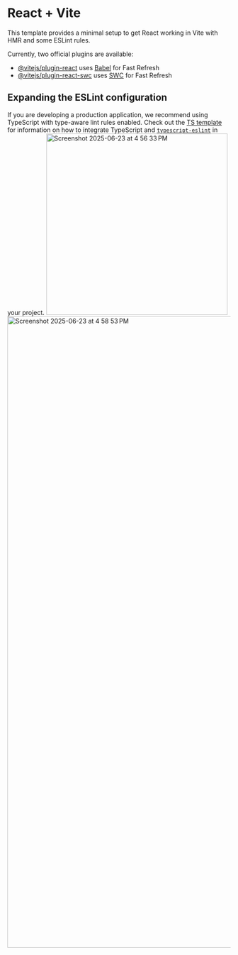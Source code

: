 # React + Vite

This template provides a minimal setup to get React working in Vite with HMR and some ESLint rules.

Currently, two official plugins are available:

- [@vitejs/plugin-react](https://github.com/vitejs/vite-plugin-react/blob/main/packages/plugin-react) uses [Babel](https://babeljs.io/) for Fast Refresh
- [@vitejs/plugin-react-swc](https://github.com/vitejs/vite-plugin-react/blob/main/packages/plugin-react-swc) uses [SWC](https://swc.rs/) for Fast Refresh

## Expanding the ESLint configuration

If you are developing a production application, we recommend using TypeScript with type-aware lint rules enabled. Check out the [TS template](https://github.com/vitejs/vite/tree/main/packages/create-vite/template-react-ts) for information on how to integrate TypeScript and [`typescript-eslint`](https://typescript-eslint.io) in your project.
<img width="409" alt="Screenshot 2025-06-23 at 4 56 33 PM" src="https://github.com/user-attachments/assets/b64cd44f-bbc1-4e06-8d08-04f68dcbc96e" />
<img width="1424" alt="Screenshot 2025-06-23 at 4 58 53 PM" src="https://github.com/user-attachments/assets/a8652e9b-2247-42b7-bd3f-6d5042789138" />

